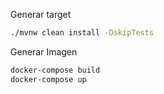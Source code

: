 Generar target

```bash
./mvnw clean install -DskipTests
```

Generar Imagen

```bash
docker-compose build
docker-compose up
```
